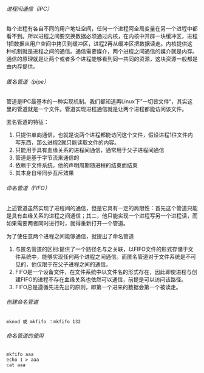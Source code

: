 ###### 进程间通信（IPC）

每个进程有各自不同的用户地址空间，任何一个进程阿全局变量在另一个进程中都看不到。所以进程之间要交换数据必须通过内核，在内核中开辟一块缓冲区，进程1把数据从用户空间中拷贝到缓冲区，进程2再从缓冲区把数据读走。内核提供这种机制就是进程之间的通信。通信需要媒介，两个进程之间通信的媒介就是内存。通信的原理就是让两个或者多个进程能够看到同一共同的资源，这块资源一般都是由内存提供。

###### 匿名管道（pipe）

管道是IPC最基本的一种实现机制。我们都知道再Linux下”一切皆文件“，其实这里的管道就是一个文件。管道实现进程通信就是让两个进程都能访问该文件。

匿名管道的特征：

1. 只提供单向通信，也就是说两个进程都能访问这个文件，假设进程1往文件内写东西，那么进程2就只能读取文件的内容。
2. 只能用于具有血缘关系的进程间通信，通常用于父子进程间通信
3. 管道是基于字节流来通信的
4. 依赖于文件系统，他的声明周期随进程的结束而结束
5. 其本身自带同步互斥效果

###### 命名管道（FIFO）

上述管道虽然实现了进程间的通信，但是它具有一定的局限性：首先这个管道只能是具有血缘关系的进程之间通信；其二，他只能实现一个进程写另一个进程读，而如果需要两者同时进行时，就得重新打开一个管道。

为了使任意两个进程之间能够通信，就提出了命名管道

1. 与匿名管道的区别:提供了一个路径名与之关联，以FIFO文件的形式存储于文件系统中，能够实现任何两个进程之间通信。而匿名管道对于文件系统是不可见的，他仅限于在父子进程之间的通信。
2. FIFO是一个设备文件，在文件系统中以文件名的形式存在，因此即使进程与创建FIFO的进程不存在血缘关系也依然可以通信，前提是可以访问该路径。
3. FIFO总是遵循先进先出的原则，即第一个进来的数据会第一个被读走。

###### 创建命名管道

```shell
mknod 或 mkfifo ：mkfifo 132
```

###### 命名管道的使用

```shell
mkfifo aaa
echo 1 > aaa
cat aaa
```

